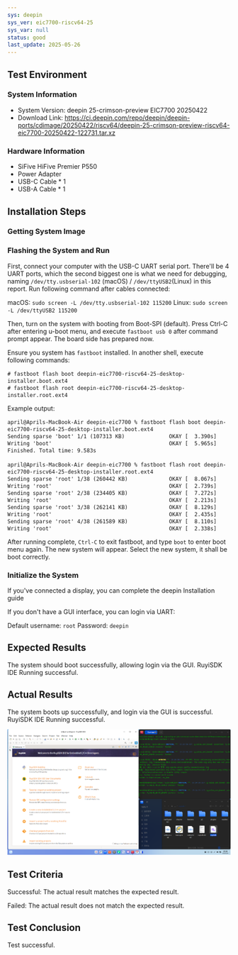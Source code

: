 ```yaml
---
sys: deepin
sys_ver: eic7700-riscv64-25
sys_var: null
status: good
last_update: 2025-05-26
---
```


## Test Environment

### System Information

- System Version: deepin 25-crimson-preview EIC7700 20250422
- Download Link: https://ci.deepin.com/repo/deepin/deepin-ports/cdimage/20250422/riscv64/deepin-25-crimson-preview-riscv64-eic7700-20250422-122731.tar.xz

### Hardware Information

- SiFive HiFive Premier P550
- Power Adapter
- USB-C Cable * 1
- USB-A Cable * 1

## Installation Steps

### Getting System Image

### Flashing the System and Run

First, connect your computer with the USB-C UART serial port. There'll be 4 UART ports, which the second biggest one is what we need for debugging, naming `/dev/tty.usbserial-102` (macOS) / `/dev/ttyUSB2`(Linux) in this report. Run following command after cables connected:

macOS: `sudo screen -L /dev/tty.usbserial-102 115200`
Linux: `sudo screen -L /dev/ttyUSB2 115200`

Then, turn on the system with booting from Boot-SPI (default). Press Ctrl-C after entering u-boot menu, and execute `fastboot usb 0` after command prompt appear. The board side has prepared now.

Ensure you system has `fastboot` installed. In another shell, execute following commands:

``` shell
# fastboot flash boot deepin-eic7700-riscv64-25-desktop-installer.boot.ext4
# fastboot flash root deepin-eic7700-riscv64-25-desktop-installer.root.ext4
```

Example output:

``` text
april@Aprils-MacBook-Air deepin-eic7700 % fastboot flash boot deepin-eic7700-riscv64-25-desktop-installer.boot.ext4
Sending sparse 'boot' 1/1 (107313 KB)              OKAY [  3.390s]
Writing 'boot'                                     OKAY [  5.965s]
Finished. Total time: 9.583s

april@Aprils-MacBook-Air deepin-eic7700 % fastboot flash root deepin-eic7700-riscv64-25-desktop-installer.root.ext4
Sending sparse 'root' 1/38 (260442 KB)             OKAY [  8.067s]
Writing 'root'                                     OKAY [  2.739s]
Sending sparse 'root' 2/38 (234405 KB)             OKAY [  7.272s]
Writing 'root'                                     OKAY [  2.213s]
Sending sparse 'root' 3/38 (262141 KB)             OKAY [  8.129s]
Writing 'root'                                     OKAY [  2.435s]
Sending sparse 'root' 4/38 (261589 KB)             OKAY [  8.110s]
Writing 'root'                                     OKAY [  2.338s]
```

After running complete, `Ctrl-C` to exit fastboot, and type `boot` to enter boot menu again. The new system will appear. Select the new system, it shall be boot correctly.

### Initialize the System

If you've connected a display, you can complete the deepin Installation guide

If you don't have a GUI interface, you can login via UART:

Default username: `root`
Password: `deepin`

## Expected Results

The system should boot successfully, allowing login via the GUI. RuyiSDK IDE Running successful.

## Actual Results

The system boots up successfully, and login via the GUI is successful. RuyiSDK IDE Running successful.

![screenshot](./screenshot.png)

## Test Criteria

Successful: The actual result matches the expected result.

Failed: The actual result does not match the expected result.

## Test Conclusion

Test successful.
